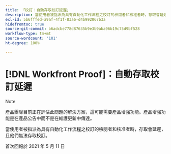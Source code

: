 ```yaml
---
title: 「校訂：自動存取校訂延遲」
description: 當使用者被指派為具有自動化工作流程之校訂的檢閱者和核准者時，存取會延遲，且他們無法存取校訂。
exl-id: 5b6fffed-a9af-4f1f-83a6-d4b992067b3a
hidefromtoc: true
source-git-commit: b6adcbe778d87635b9e3b9aba96b19c75d9bf528
workflow-type: tm+mt
source-wordcount: '101'
ht-degree: 100%

---
```


# [!DNL Workfront Proof]：自動存取校訂延遲

<!--Converted to story-->

>[!NOTE]
>
>產品團隊目前正在評估此問題的解決方案，這可能需要產品增強功能。產品增強功能是在產品公告中而不是在維護更新中傳達。

當使用者被指派為具有自動化工作流程之校訂的檢閱者和核准者時，存取會延遲，且他們無法存取校訂。

首次回報於 2021 年 5 月 11 日
